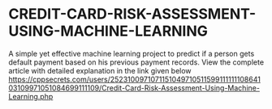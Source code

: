 # CREDIT-CARD-RISK-ASSESSMENT-USING-MACHINE-LEARNING
A simple yet effective machine learning project to predict if a person gets default payment based on his previous payment records. View the complete article with detailed explanation in the link given below  https://cppsecrets.com/users/252310097107115104971051159911111110864103109971051084699111109/Credit-Card-Risk-Assessment-Using-Machine-Learning.php
